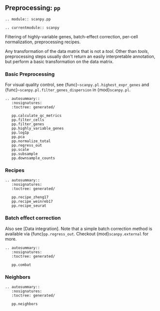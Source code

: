 ## Preprocessing: `pp`

```{eval-rst}
.. module:: scanpy.pp
```

```{eval-rst}
.. currentmodule:: scanpy
```

Filtering of highly-variable genes, batch-effect correction, per-cell normalization, preprocessing recipes.

Any transformation of the data matrix that is not a *tool*. Other than *tools*, preprocessing steps usually don't return an easily interpretable annotation, but perform a basic transformation on the data matrix.

### Basic Preprocessing

For visual quality control, see {func}`~scanpy.pl.highest_expr_genes` and
{func}`~scanpy.pl.filter_genes_dispersion` in {mod}`scanpy.pl`.

```{eval-rst}
.. autosummary::
   :nosignatures:
   :toctree: generated/

   pp.calculate_qc_metrics
   pp.filter_cells
   pp.filter_genes
   pp.highly_variable_genes
   pp.log1p
   pp.pca
   pp.normalize_total
   pp.regress_out
   pp.scale
   pp.subsample
   pp.downsample_counts
```

### Recipes

```{eval-rst}
.. autosummary::
   :nosignatures:
   :toctree: generated/

   pp.recipe_zheng17
   pp.recipe_weinreb17
   pp.recipe_seurat
```

### Batch effect correction

Also see [Data integration]. Note that a simple batch correction method is available via {func}`pp.regress_out`. Checkout {mod}`scanpy.external` for more.

```{eval-rst}
.. autosummary::
   :nosignatures:
   :toctree: generated/

   pp.combat
```

### Neighbors

```{eval-rst}
.. autosummary::
   :nosignatures:
   :toctree: generated/

   pp.neighbors

```

